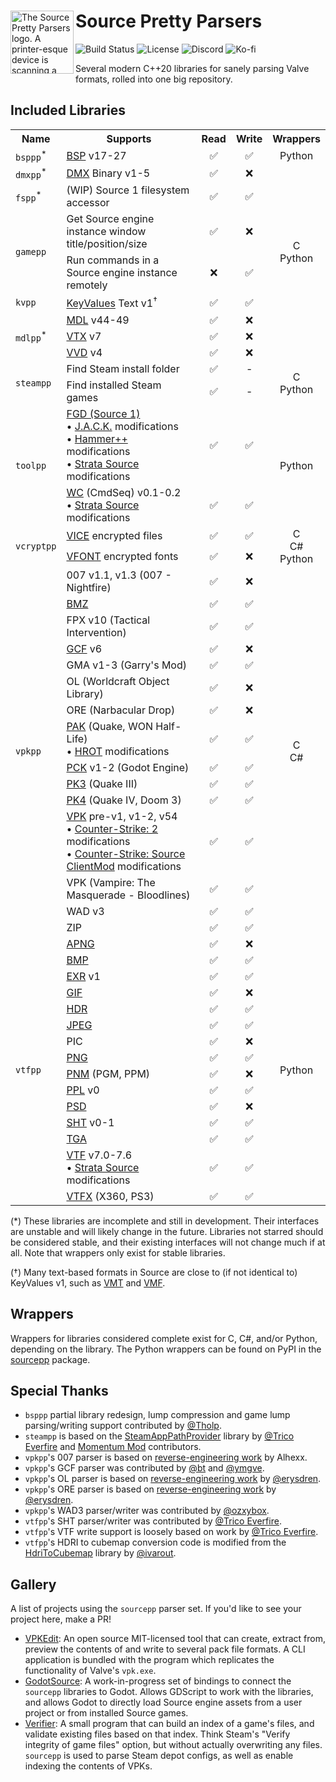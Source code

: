 <div>
  <img align="left" width="101px" src="https://github.com/craftablescience/sourcepp/blob/main/branding/logo.png?raw=true" alt="The Source Pretty Parsers logo. A printer-esque device is scanning a page with hex codes and printing a picture of Cordon Freeman." />
  <h1>Source Pretty Parsers</h1>
</div>

![Build Status](https://img.shields.io/github/actions/workflow/status/craftablescience/sourcepp/build.yml?label=Build&logo=github&logoColor=%23FFFFFF)
![License](https://img.shields.io/github/license/craftablescience/sourcepp?label=License&logo=libreofficewriter&logoColor=%23FFFFFF)
![Discord](https://img.shields.io/discord/678074864346857482?label=Discord&logo=Discord&logoColor=%23FFFFFF)
![Ko-fi](https://img.shields.io/badge/donate-006dae?label=Ko-fi&logo=ko-fi)

Several modern C++20 libraries for sanely parsing Valve formats, rolled into one big repository.

## Included Libraries

<table>
  <tr>
    <th>Name</th>
    <th>Supports</th>
    <th>Read</th>
    <th>Write</th>
    <th>Wrappers</th>
  </tr>
  <tr><!-- empty row to disable github striped bg color --></tr>
  <tr>
    <td rowspan="1"><code>bsppp</code><sup>*</sup></td>
    <td><a href="https://developer.valvesoftware.com/wiki/BSP_(Source)">BSP</a> v17-27</td>
    <td align="center">✅</td>
    <td align="center">✅</td>
    <td rowspan="1" align="center">Python</td>
  </tr>
  <tr><!-- empty row to disable github striped bg color --></tr>
  <tr>
    <td rowspan="1"><code>dmxpp</code><sup>*</sup></td>
    <td><a href="https://developer.valvesoftware.com/wiki/DMX">DMX</a> Binary v1-5</td>
    <td align="center">✅</td>
    <td align="center">❌</td>
    <td rowspan="1" align="center"></td>
  </tr>
  <tr><!-- empty row to disable github striped bg color --></tr>
  <tr>
    <td rowspan="1"><code>fspp</code><sup>*</sup></td>
    <td>(WIP) Source 1 filesystem accessor</td>
    <td align="center">✅</td>
    <td align="center">✅</td>
    <td rowspan="1" align="center"></td>
  </tr>
  <tr><!-- empty row to disable github striped bg color --></tr>
  <tr>
    <td rowspan="3"><code>gamepp</code></td>
    <td>Get Source engine instance window title/position/size</td>
    <td align="center">✅</td>
    <td align="center">❌</td>
    <td rowspan="3" align="center">C<br>Python</td>
  </tr>
  <tr><!-- empty row to disable github striped bg color --></tr>
  <tr>
    <td>Run commands in a Source engine instance remotely</td>
    <td align="center">❌</td>
    <td align="center">✅</td>
  </tr>
  <tr><!-- empty row to disable github striped bg color --></tr>
  <tr>
    <td rowspan="1"><code>kvpp</code></td>
    <td><a href="https://developer.valvesoftware.com/wiki/KeyValues">KeyValues</a> Text v1<sup>&dagger;</sup></td>
    <td align="center">✅</td>
    <td align="center">✅</td>
    <td rowspan="1" align="center"></td>
  </tr>
  <tr><!-- empty row to disable github striped bg color --></tr>
  <tr>
    <td rowspan="5"><code>mdlpp</code><sup>*</sup></td>
    <td><a href="https://developer.valvesoftware.com/wiki/MDL_(Source)">MDL</a> v44-49</td>
    <td align="center">✅</td>
    <td align="center">❌</td>
    <td rowspan="5" align="center"></td>
  </tr>
  <tr><!-- empty row to disable github striped bg color --></tr>
  <tr>
    <td><a href="https://developer.valvesoftware.com/wiki/VTX">VTX</a> v7</td>
    <td align="center">✅</td>
    <td align="center">❌</td>
  </tr>
  <tr><!-- empty row to disable github striped bg color --></tr>
  <tr>
    <td><a href="https://developer.valvesoftware.com/wiki/VVD">VVD</a> v4</td>
    <td align="center">✅</td>
    <td align="center">❌</td>
  </tr>
  <tr><!-- empty row to disable github striped bg color --></tr>
  <tr>
    <td rowspan="3"><code>steampp</code></td>
    <td>Find Steam install folder</td>
    <td align="center">✅</td>
    <td align="center">-</td>
    <td rowspan="3" align="center">C<br>Python</td>
  </tr>
  <tr><!-- empty row to disable github striped bg color --></tr>
  <tr>
    <td>Find installed Steam games</td>
    <td align="center">✅</td>
    <td align="center">-</td>
  </tr>
  <tr><!-- empty row to disable github striped bg color --></tr>
  <tr>
    <td rowspan="3"><code>toolpp</code></td>
    <td>
      <a href="https://developer.valvesoftware.com/wiki/FGD">FGD (Source 1)</a>
      <br> &bull; <a href="https://jack.hlfx.ru/en">J.A.C.K.</a> modifications
      <br> &bull; <a href="https://ficool2.github.io/HammerPlusPlus-Website">Hammer++</a> modifications
      <br> &bull; <a href="https://stratasource.org">Strata Source</a> modifications
    </td>
    <td align="center">✅</td>
    <td align="center">✅</td>
    <td rowspan="3" align="center">Python</td>
  </tr>
  <tr><!-- empty row to disable github striped bg color --></tr>
  <tr>
    <td>
      <a href="https://developer.valvesoftware.com/wiki/Command_Sequences">WC</a> (CmdSeq) v0.1-0.2
      <br> &bull; <a href="https://stratasource.org">Strata Source</a> modifications
    </td>
    <td align="center">✅</td>
    <td align="center">✅</td>
  </tr>
  <tr><!-- empty row to disable github striped bg color --></tr>
  <tr>
    <td rowspan="3"><code>vcryptpp</code></td>
    <td><a href="https://developer.valvesoftware.com/wiki/VICE">VICE</a> encrypted files</td>
    <td align="center">✅</td>
    <td align="center">✅</td>
    <td rowspan="3" align="center">C<br>C#<br>Python</td>
  </tr>
  <tr><!-- empty row to disable github striped bg color --></tr>
  <tr>
    <td><a href="https://developer.valvesoftware.com/wiki/Vfont">VFONT</a> encrypted fonts</td>
    <td align="center">✅</td>
    <td align="center">❌</td>
  </tr>
  <tr><!-- empty row to disable github striped bg color --></tr>
  <tr>
    <td rowspan="29"><code>vpkpp</code></td>
    <td>007 v1.1, v1.3 (007 - Nightfire)</td>
    <td align="center">✅</td>
    <td align="center">❌</td>
    <td rowspan="29" align="center">C<br>C#</td>
  </tr>
  <tr><!-- empty row to disable github striped bg color --></tr>
  <tr>
    <td><a href="https://developer.valvesoftware.com/wiki/Bonus_Maps">BMZ</a></td>
    <td align="center">✅</td>
    <td align="center">✅</td>
  </tr>
  <tr><!-- empty row to disable github striped bg color --></tr>
  <tr>
    <td>FPX v10 (Tactical Intervention)</td>
    <td align="center">✅</td>
    <td align="center">✅</td>
  </tr>
  <tr><!-- empty row to disable github striped bg color --></tr>
  <tr>
    <td><a href="https://developer.valvesoftware.com/wiki/GCF_archive">GCF</a> v6</td>
    <td align="center">✅</td>
    <td align="center">❌</td>
  </tr>
  <tr><!-- empty row to disable github striped bg color --></tr>
  <tr>
    <td>GMA v1-3 (Garry's Mod)</td>
    <td align="center">✅</td>
    <td align="center">✅</td>
  </tr>
  <tr><!-- empty row to disable github striped bg color --></tr>
  <tr>
    <td>OL (Worldcraft Object Library)</td>
    <td align="center">✅</td>
    <td align="center">❌</td>
  </tr>
  <tr><!-- empty row to disable github striped bg color --></tr>
  <tr>
    <td>ORE (Narbacular Drop)</td>
    <td align="center">✅</td>
    <td align="center">❌</td>
  </tr>
  <tr><!-- empty row to disable github striped bg color --></tr>
  <tr>
    <td>
      <a href="https://quakewiki.org/wiki/.pak">PAK</a> (Quake, WON Half-Life)
      <br> &bull; <a href="https://store.steampowered.com/app/824600/HROT">HROT</a> modifications
    </td>
    <td align="center">✅</td>
    <td align="center">✅</td>
  </tr>
  <tr><!-- empty row to disable github striped bg color --></tr>
  <tr>
    <td><a href="https://docs.godotengine.org/en/stable/tutorials/export/exporting_pcks.html">PCK</a> v1-2 (Godot Engine)</td>
    <td align="center">✅</td>
    <td align="center">✅</td>
  </tr>
  <tr><!-- empty row to disable github striped bg color --></tr>
  <tr>
    <td><a href="https://doomwiki.org/wiki/PK3">PK3</a> (Quake III)</td>
    <td align="center">✅</td>
    <td align="center">✅</td>
  </tr>
  <tr><!-- empty row to disable github striped bg color --></tr>
  <tr>
    <td><a href="https://doomwiki.org/wiki/PK4">PK4</a> (Quake IV, Doom 3)</td>
    <td align="center">✅</td>
    <td align="center">✅</td>
  </tr>
  <tr><!-- empty row to disable github striped bg color --></tr>
  <tr>
    <td>
      <a href="https://developer.valvesoftware.com/wiki/VPK">VPK</a> pre-v1, v1-2, v54
      <br> &bull; <a href="https://www.counter-strike.net/cs2">Counter-Strike: 2</a> modifications
      <br> &bull; <a href="https://clientmod.ru">Counter-Strike: Source ClientMod</a> modifications
    </td>
    <td align="center">✅</td>
    <td align="center">✅</td>
  </tr>
  <tr><!-- empty row to disable github striped bg color --></tr>
  <tr>
    <td>VPK (Vampire: The Masquerade - Bloodlines)</td>
    <td align="center">✅</td>
    <td align="center">✅</td>
  </tr>
  <tr><!-- empty row to disable github striped bg color --></tr>
  <tr>
    <td>WAD v3</td>
    <td align="center">✅</td>
    <td align="center">✅</td>
  </tr>
  <tr><!-- empty row to disable github striped bg color --></tr>
  <tr>
    <td>ZIP</td>
    <td align="center">✅</td>
    <td align="center">✅</td>
  </tr>
  <tr><!-- empty row to disable github striped bg color --></tr>
  <tr>
    <td rowspan="29"><code>vtfpp</code></td>
    <td><a href="https://wiki.mozilla.org/APNG_Specification">APNG</a></td>
    <td align="center">✅</td>
    <td align="center">❌</td>
    <td rowspan="29" align="center">Python</td>
  </tr>
  <tr><!-- empty row to disable github striped bg color --></tr>
  <tr>
    <td><a href="https://en.wikipedia.org/wiki/BMP_file_format">BMP</a></td>
    <td align="center">✅</td>
    <td align="center">✅</td>
  </tr>
  <tr><!-- empty row to disable github striped bg color --></tr>
  <tr>
    <td><a href="https://openexr.com">EXR</a> v1</td>
    <td align="center">✅</td>
    <td align="center">✅</td>
  </tr>
  <tr><!-- empty row to disable github striped bg color --></tr>
  <tr>
    <td><a href="https://en.wikipedia.org/wiki/GIF">GIF</a></td>
    <td align="center">✅</td>
    <td align="center">❌</td>
  </tr>
  <tr><!-- empty row to disable github striped bg color --></tr>
  <tr>
    <td><a href="https://en.wikipedia.org/wiki/RGBE_image_format">HDR</a></td>
    <td align="center">✅</td>
    <td align="center">✅</td>
  </tr>
  <tr><!-- empty row to disable github striped bg color --></tr>
  <tr>
    <td><a href="https://en.wikipedia.org/wiki/JPEG">JPEG</a></td>
    <td align="center">✅</td>
    <td align="center">✅</td>
  </tr>
  <tr><!-- empty row to disable github striped bg color --></tr>
  <tr>
    <td>PIC</td>
    <td align="center">✅</td>
    <td align="center">❌</td>
  </tr>
  <tr><!-- empty row to disable github striped bg color --></tr>
  <tr>
    <td><a href="https://en.wikipedia.org/wiki/PNG">PNG</a></td>
    <td align="center">✅</td>
    <td align="center">✅</td>
  </tr>
  <tr><!-- empty row to disable github striped bg color --></tr>
  <tr>
    <td><a href="https://netpbm.sourceforge.net/doc/pnm.html">PNM</a> (PGM, PPM)</td>
    <td align="center">✅</td>
    <td align="center">❌</td>
  </tr>
  <tr><!-- empty row to disable github striped bg color --></tr>
  <tr>
    <td><a href="https://developer.valvesoftware.com/wiki/PPL">PPL</a> v0</td>
    <td align="center">✅</td>
    <td align="center">✅</td>
  </tr>
  <tr><!-- empty row to disable github striped bg color --></tr>
  <tr>
    <td><a href="https://www.adobe.com/creativecloud/file-types/image/raster/psd-file.html">PSD</a></td>
    <td align="center">✅</td>
    <td align="center">❌</td>
  </tr>
  <tr><!-- empty row to disable github striped bg color --></tr>
  <tr>
    <td><a href="https://developer.valvesoftware.com/wiki/Animated_Particles">SHT</a> v0-1</td>
    <td align="center">✅</td>
    <td align="center">✅</td>
  </tr>
  <tr><!-- empty row to disable github striped bg color --></tr>
  <tr>
    <td><a href="https://en.wikipedia.org/wiki/Truevision_TGA">TGA</a></td>
    <td align="center">✅</td>
    <td align="center">✅</td>
  </tr>
  <tr><!-- empty row to disable github striped bg color --></tr>
  <tr>
    <td>
      <a href="https://developer.valvesoftware.com/wiki/VTF_(Valve_Texture_Format)">VTF</a> v7.0-7.6
      <br> &bull; <a href="https://stratasource.org">Strata Source</a> modifications
    </td>
    <td align="center">✅</td>
    <td align="center">✅</td>
  </tr>
  <tr><!-- empty row to disable github striped bg color --></tr>
  <tr>
    <td>
      <a href="https://developer.valvesoftware.com/wiki/VTFX_file_format">VTFX</a> (X360, PS3)
    </td>
    <td align="center">✅</td>
    <td align="center">✅</td>
  </tr>
</table>

(\*) These libraries are incomplete and still in development. Their interfaces are unstable and will likely change in the future.
Libraries not starred should be considered stable, and their existing interfaces will not change much if at all. Note that wrappers
only exist for stable libraries.

(&dagger;) Many text-based formats in Source are close to (if not identical to) KeyValues v1, such as [VMT](https://developer.valvesoftware.com/wiki/VMT) and [VMF](https://developer.valvesoftware.com/wiki/VMF_(Valve_Map_Format)).

## Wrappers

Wrappers for libraries considered complete exist for C, C#, and/or Python, depending on the library. The Python wrappers can be
found on PyPI in the [sourcepp](https://pypi.org/project/sourcepp) package.

## Special Thanks

- `bsppp` partial library redesign, lump compression and game lump parsing/writing support contributed by [@Tholp](https://github.com/Tholp1).
- `steampp` is based on the [SteamAppPathProvider](https://github.com/Trico-Everfire/SteamAppPathProvider) library by [@Trico Everfire](https://github.com/Trico-Everfire) and [Momentum Mod](https://momentum-mod.org) contributors.
- `vpkpp`'s 007 parser is based on [reverse-engineering work](https://raw.githubusercontent.com/SmileyAG/dumpster/refs/heads/src_jb007nightfirepc_alurazoe/file_format_analysis.txt) by Alhexx.
- `vpkpp`'s GCF parser was contributed by [@bt](https://github.com/caatge) and [@ymgve](https://github.com/ymgve).
- `vpkpp`'s OL parser is based on [reverse-engineering work](https://github.com/erysdren/scratch/blob/main/kaitai/worldcraft_ol.ksy) by [@erysdren](https://github.com/erysdren).
- `vpkpp`'s ORE parser is based on [reverse-engineering work](https://github.com/erysdren/narbacular-drop-tools) by [@erysdren](https://github.com/erysdren).
- `vpkpp`'s WAD3 parser/writer was contributed by [@ozxybox](https://github.com/ozxybox).
- `vtfpp`'s SHT parser/writer was contributed by [@Trico Everfire](https://github.com/Trico-Everfire).
- `vtfpp`'s VTF write support is loosely based on work by [@Trico Everfire](https://github.com/Trico-Everfire).
- `vtfpp`'s HDRI to cubemap conversion code is modified from the [HdriToCubemap](https://github.com/ivarout/HdriToCubemap) library by [@ivarout](https://github.com/ivarout).

## Gallery

A list of projects using the `sourcepp` parser set. If you'd like to see your project here, make a PR!

- [VPKEdit](https://github.com/craftablescience/VPKEdit): An open source MIT-licensed tool that can create, extract from,
  preview the contents of and write to several pack file formats. A CLI application is bundled with the program which replicates
  the functionality of Valve's `vpk.exe`.
- [GodotSource](https://github.com/craftablescience/godotsource): A work-in-progress set of bindings to connect the `sourcepp`
  libraries to Godot. Allows GDScript to work with the libraries, and allows Godot to directly load Source engine assets from
  a user project or from installed Source games.
- [Verifier](https://github.com/StrataSource/verifier): A small program that can build an index of a game's files, and validate
  existing files based on that index. Think Steam's "Verify integrity of game files" option, but without actually overwriting any
  files. `sourcepp` is used to parse Steam depot configs, as well as enable indexing the contents of VPKs.
